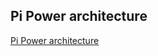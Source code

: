 ## Pi Power architecture
[Pi Power architecture](https://www.raspberrypi.org/blog/pi-power-supply-chip)

